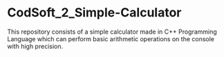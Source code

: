 # CodSoft_2_Simple-Calculator
This repository consists of a simple calculator made in C++ Programming Language which can perform basic arithmetic operations on the console with high precision.
